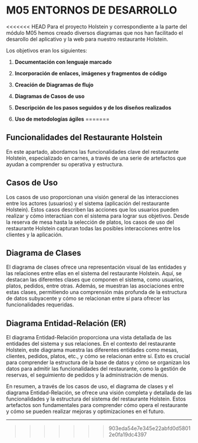# M05 ENTORNOS DE DESARROLLO

<<<<<<< HEAD
Para el proyecto Holstein y correspondiente a la parte del módulo M05 hemos creado diversos diagramas que nos han facilitado el desarollo del aplicativo y la web para nuestro restaurante Holstein.

Los objetivos eran los siguientes: 

1. **Documentación con lenguaje marcado**
 
2. **Incorporación de enlaces, imágenes y fragmentos de código**

3. **Creación de Diagramas de flujo**
    
4. **Diagramas de Casos de uso**

4. **Descripción de los pasos seguidos y de los diseños realizados**

5. **Uso de metodologías ágiles**
=======
## Funcionalidades del Restaurante Holstein

En este apartado, abordamos las funcionalidades clave del restaurante Holstein, especializado en carnes, a través de una serie de artefactos que ayudan a comprender su operativa y estructura.

## Casos de Uso

Los casos de uso proporcionan una visión general de las interacciones entre los actores (usuarios) y el sistema (aplicación del restaurante Holstein). Estos casos describen las acciones que los usuarios pueden realizar y cómo interactúan con el sistema para lograr sus objetivos. Desde la reserva de mesa hasta la selección de platos, los casos de uso del restaurante Holstein capturan todas las posibles interacciones entre los clientes y la aplicación.

## Diagrama de Clases

El diagrama de clases ofrece una representación visual de las entidades y las relaciones entre ellas en el sistema del restaurante Holstein. Aquí, se destacan las diferentes clases que componen el sistema, como usuarios, platos, pedidos, entre otras. Además, se muestran las asociaciones entre estas clases, permitiendo una comprensión más profunda de la estructura de datos subyacente y cómo se relacionan entre sí para ofrecer las funcionalidades requeridas.

## Diagrama Entidad-Relación (ER)

El diagrama Entidad-Relación proporciona una vista detallada de las entidades del sistema y sus relaciones. En el contexto del restaurante Holstein, este diagrama muestra las diferentes entidades como mesas, clientes, pedidos, platos, etc., y cómo se relacionan entre sí. Esto es crucial para comprender la estructura de la base de datos y cómo se organizan los datos para admitir las funcionalidades del restaurante, como la gestión de reservas, el seguimiento de pedidos y la administración de menús.

En resumen, a través de los casos de uso, el diagrama de clases y el diagrama Entidad-Relación, se ofrece una visión completa y detallada de las funcionalidades y la estructura del sistema del restaurante Holstein. Estos artefactos son fundamentales para comprender cómo opera el restaurante y cómo se pueden realizar mejoras y optimizaciones en el futuro.

--- 

>>>>>>> 903eda54e7e345e22abfd0d58012e0fa19dc4397
